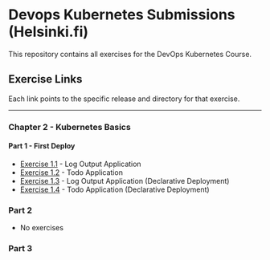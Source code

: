 # Devops Kubernetes Submissions (Helsinki.fi)

This repository contains all exercises for the DevOps Kubernetes Course.

## Exercise Links

Each link points to the specific release and directory for that exercise.

---
### Chapter 2 - Kubernetes Basics
#### Part 1 - First Deploy
 - [Exercise 1.1](https://github.com/michaelangelovalente/devops-kubernetes-submissions/tree/1.1/Chapter-2/Part-1/e-1.01/log_output) - Log Output Application
 - [Exercise 1.2](https://github.com/michaelangelovalente/devops-kubernetes-submissions/tree/1.2/Chapter-2/Part-1/e-1.02/todo_app) - Todo Application
 - [Exercise 1.3](https://github.com/michaelangelovalente/devops-kubernetes-submissions/tree/1.3/Chapter-2/Part-1/e-1.03/log_output) - Log Output Application (Declarative Deployment)
 - [Exercise 1.4](https://github.com/michaelangelovalente/devops-kubernetes-submissions/tree/1.4/Chapter-2/Part-1/e-1.04/todo_app) - Todo Application (Declarative Deployment)

### Part 2
 - No exercises

### Part 3
<!-- - [Exercise 2.1](https://github.com/YOUR_USERNAME/kubernetes-course-exercises/releases/tag/2.1) - [Description] -->

